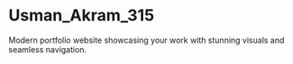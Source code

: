 # Usman_Akram_315
Modern portfolio website showcasing your work with stunning visuals and seamless navigation.
